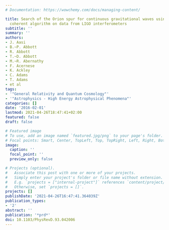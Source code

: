 ```yaml
---
# Documentation: https://wowchemy.com/docs/managing-content/

title: Search of the Orion spur for continuous gravitational waves using a loosely
  coherent algorithm on data from LIGO interferometers
subtitle: ''
summary: ''
authors:
- J. Aasi
- B.~P. Abbott
- R. Abbott
- T.~D. Abbott
- M.~R. Abernathy
- F. Acernese
- K. Ackley
- C. Adams
- T. Adams
- et al
tags:
- '"General Relativity and Quantum Cosmology"'
- '"Astrophysics - High Energy Astrophysical Phenomena"'
categories: []
date: '2016-02-01'
lastmod: 2021-04-26T18:47:41+02:00
featured: false
draft: false

# Featured image
# To use, add an image named `featured.jpg/png` to your page's folder.
# Focal points: Smart, Center, TopLeft, Top, TopRight, Left, Right, BottomLeft, Bottom, BottomRight.
image:
  caption: ''
  focal_point: ''
  preview_only: false

# Projects (optional).
#   Associate this post with one or more of your projects.
#   Simply enter your project's folder or file name without extension.
#   E.g. `projects = ["internal-project"]` references `content/project/deep-learning/index.md`.
#   Otherwise, set `projects = []`.
projects: []
publishDate: '2021-04-26T16:47:41.364039Z'
publication_types:
- '2'
abstract: ''
publication: '*prd*'
doi: 10.1103/PhysRevD.93.042006
---
```

